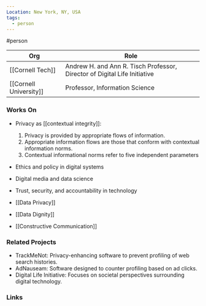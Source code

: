 ```yaml
---
Location: New York, NY, USA
tags:
  - person
---
```

#person

| Org                     | Role                                                   |
| ----------------------- | ------------------------------------------------------ |
| [[Cornell Tech]]        | Andrew H. and Ann R. Tisch Professor, Director of Digital Life Initiative |
| [[Cornell University]]  | Professor, Information Science                         |

### Works On

- Privacy as [[contextual integrity]]:

    1. Privacy is provided by appropriate flows of information.
    2. Appropriate information flows are those that conform with contextual information norms.
    3. Contextual informational norms refer to five independent parameters

- Ethics and policy in digital systems
- Digital media and data science
- Trust, security, and accountability in technology
- [[Data Privacy]]
- [[Data Dignity]]
- [[Constructive Communication]]

### Related Projects

- TrackMeNot: Privacy-enhancing software to prevent profiling of web search histories.
- AdNauseam: Software designed to counter profiling based on ad clicks.
- Digital Life Initiative: Focuses on societal perspectives surrounding digital technology.

### Links